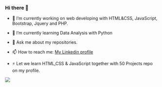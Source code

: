 ### Hi there 👋
<!--
**burakongoren/burakongoren** is a ✨ _special_ ✨ repository because its `README.md` (this file) appears on your GitHub profile.
Here are some ideas to get you started:
-->
- 🔭 I’m currently working on web developing with HTML&CSS, JavaScript, Bootstrap, Jquery and PHP.
- 🌱 I’m currently learning Data Analysis with Python
- 💬 Ask me about my repositories.
- 📫 How to reach me: <a href="https://www.linkedin.com/in/burakongoren/">My Linkedin profile</a>

- ⚡ Let we learn HTML,CSS & JavaScript together with 50 Projects repo on my profile. 

<img src="https://github-readme-stats.vercel.app/api?username=burakongoren&&show_icons=true&title_color=ffffff&icon_color=bb2acf&text_color=daf7dc&bg_color=151515">

